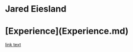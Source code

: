 # Jared Eiesland
<html>
  <Body>
    <h1>[Experience](Experience.md)</h1>
    <p><a href="http://github.com/jaredeiesland/master/Curriculum-Vitae/Experience.md">link text</a></p>
   </body>
  </html>
